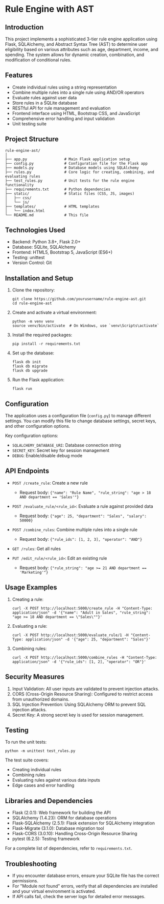 # Rule Engine with AST

## Introduction

This project implements a sophisticated 3-tier rule engine application using Flask, SQLAlchemy, and Abstract Syntax Tree (AST) to determine user eligibility based on various attributes such as age, department, income, and spending. The system allows for dynamic creation, combination, and modification of conditional rules.

## Features

- Create individual rules using a string representation
- Combine multiple rules into a single rule using AND/OR operators
- Evaluate rules against user data
- Store rules in a SQLite database
- RESTful API for rule management and evaluation
- Frontend interface using HTML, Bootstrap CSS, and JavaScript
- Comprehensive error handling and input validation
- Unit testing suite

## Project Structure

```
rule-engine-ast/
│
├── app.py                 # Main Flask application setup
├── config.py              # Configuration file for the Flask app
├── models.py              # Database models using SQLAlchemy
├── rules.py               # Core logic for creating, combining, and evaluating rules
├── test_rules.py          # Unit tests for the rule engine functionality
├── requirements.txt       # Python dependencies
├── static/                # Static files (CSS, JS, images)
│   ├── css/
│   └── js/
├── templates/             # HTML templates
│   └── index.html
└── README.md              # This file
```

## Technologies Used

- Backend: Python 3.8+, Flask 2.0+
- Database: SQLite, SQLAlchemy
- Frontend: HTML5, Bootstrap 5, JavaScript (ES6+)
- Testing: unittest
- Version Control: Git

## Installation and Setup

1. Clone the repository:
   ```
   git clone https://github.com/yourusername/rule-engine-ast.git
   cd rule-engine-ast
   ```

2. Create and activate a virtual environment:
   ```
   python -m venv venv
   source venv/bin/activate  # On Windows, use `venv\Scripts\activate`
   ```

3. Install the required packages:
   ```
   pip install -r requirements.txt
   ```

4. Set up the database:
   ```
   flask db init
   flask db migrate
   flask db upgrade
   ```

5. Run the Flask application:
   ```
   flask run
   ```

## Configuration

The application uses a configuration file (`config.py`) to manage different settings. You can modify this file to change database settings, secret keys, and other configuration options.

Key configuration options:
- `SQLALCHEMY_DATABASE_URI`: Database connection string
- `SECRET_KEY`: Secret key for session management
- `DEBUG`: Enable/disable debug mode

## API Endpoints

- `POST /create_rule`: Create a new rule
  - Request body: `{"name": "Rule Name", "rule_string": "age > 18 AND department == 'Sales'"}`

- `POST /evaluate_rule/<rule_id>`: Evaluate a rule against provided data
  - Request body: `{"age": 25, "department": "Sales", "salary": 50000}`

- `POST /combine_rules`: Combine multiple rules into a single rule
  - Request body: `{"rule_ids": [1, 2, 3], "operator": "AND"}`

- `GET /rules`: Get all rules

- `PUT /edit_rule/<rule_id>`: Edit an existing rule
  - Request body: `{"rule_string": "age >= 21 AND department == 'Marketing'"}`

## Usage Examples

1. Creating a rule:
   ```
   curl -X POST http://localhost:5000/create_rule -H "Content-Type: application/json" -d '{"name": "Adult in Sales", "rule_string": "age >= 18 AND department == \"Sales\""}'
   ```

2. Evaluating a rule:
   ```
   curl -X POST http://localhost:5000/evaluate_rule/1 -H "Content-Type: application/json" -d '{"age": 25, "department": "Sales"}'
   ```

3. Combining rules:
   ```
   curl -X POST http://localhost:5000/combine_rules -H "Content-Type: application/json" -d '{"rule_ids": [1, 2], "operator": "OR"}'
   ```

## Security Measures

1. Input Validation: All user inputs are validated to prevent injection attacks.
2. CORS (Cross-Origin Resource Sharing): Configured to restrict access from unauthorized domains.
3. SQL Injection Prevention: Using SQLAlchemy ORM to prevent SQL injection attacks.
4. Secret Key: A strong secret key is used for session management.

## Testing

To run the unit tests:

```
python -m unittest test_rules.py
```

The test suite covers:
- Creating individual rules
- Combining rules
- Evaluating rules against various data inputs
- Edge cases and error handling


## Libraries and Dependencies

- Flask (2.0.1): Web framework for building the API
- SQLAlchemy (1.4.23): ORM for database operations
- Flask-SQLAlchemy (2.5.1): Flask extension for SQLAlchemy integration
- Flask-Migrate (3.1.0): Database migration tool
- Flask-CORS (3.0.10): Handling Cross-Origin Resource Sharing
- pytest (6.2.5): Testing framework

For a complete list of dependencies, refer to `requirements.txt`.

## Troubleshooting

- If you encounter database errors, ensure your SQLite file has the correct permissions.
- For "Module not found" errors, verify that all dependencies are installed and your virtual environment is activated.
- If API calls fail, check the server logs for detailed error messages.
